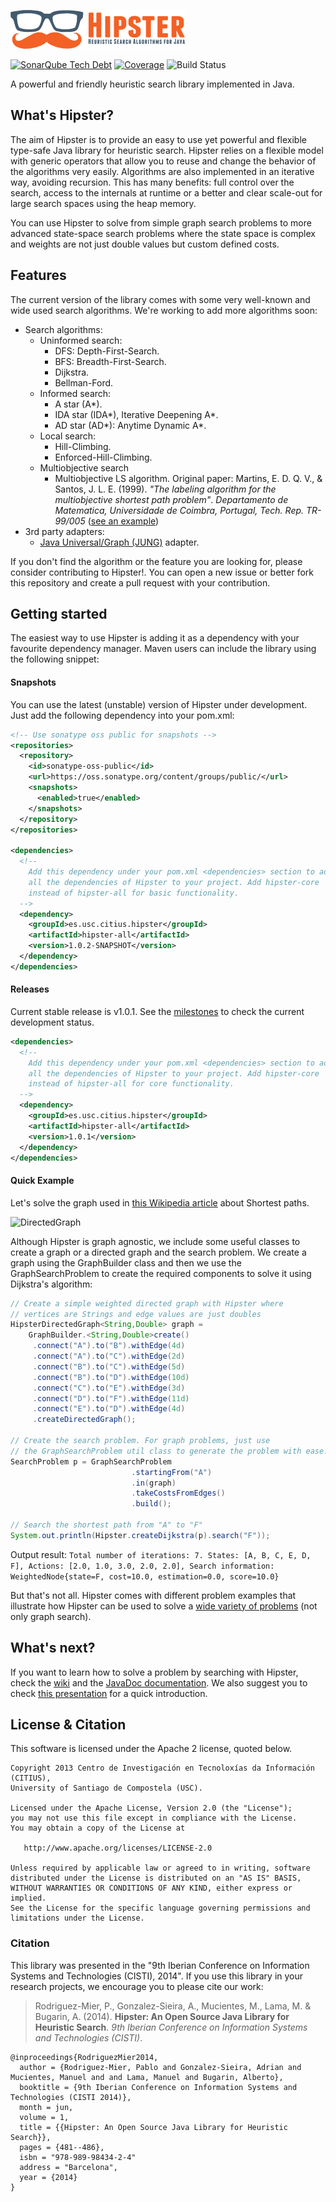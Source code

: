 ![Hipster](src/main/doclava/custom/assets/hipster-template/assets/images/header-logo.png?raw=true)

[![SonarQube Tech Debt](https://img.shields.io/sonar/http/nemo.sonarqube.org/es.usc.citius.hipster:hipster-pom/tech_debt.svg)](http://nemo.sonarqube.org/dashboard/index/es.usc.citius.hipster:hipster-pom) 
[![Coverage](https://img.shields.io/sonar/http/nemo.sonarqube.org/es.usc.citius.hipster:hipster-pom/coverage.svg)]()
![Build Status](https://api.travis-ci.org/citiususc/hipster.svg?branch=development)

A powerful and friendly heuristic search library implemented in Java.

## What's Hipster?

The aim of Hipster is to provide an easy to use yet powerful and flexible type-safe Java library for heuristic search. 
Hipster relies on a flexible model with generic operators that allow you to reuse and change the behavior of the algorithms very easily. Algorithms are also implemented in an iterative way, avoiding recursion. This has many benefits: full control over the search, access to the internals at runtime or a better and clear scale-out for large search spaces using the heap memory.

You can use Hipster to solve from simple graph search problems to more advanced state-space search problems where the state space is complex and weights are not just double values but custom defined costs.

## Features

The current version of the library comes with some very well-known and wide used search algorithms. We're working to add more algorithms soon:

* Search algorithms:
    * Uninformed search:
        * DFS: Depth-First-Search.
        * BFS: Breadth-First-Search.
        * Dijkstra.
        * Bellman-Ford.
    * Informed search:
        * A star (A*).
        * IDA star (IDA*), Iterative Deepening A*.
        * AD star (AD*): Anytime Dynamic A*.
    * Local search:
        * Hill-Climbing.
        * Enforced-Hill-Climbing.
    * Multiobjective search
        * Multiobjective LS algorithm. Original paper: Martins, E. D. Q. V., & Santos, J. L. E. (1999). *"The labeling algorithm for the multiobjective shortest path problem"*. <i>Departamento de Matematica, Universidade de Coimbra, Portugal, Tech. Rep. TR-99/005</i> ([see an example](https://github.com/citiususc/hipster/wiki/Multiobjective-Search-with-Hipster-and-TinkerPop-Blueprints))
* 3rd party adapters:
    * [Java Universal/Graph (JUNG)](http://jung.sourceforge.net/) adapter.

If you don't find the algorithm or the feature you are looking for, please consider contributing to Hipster!. You can open a new issue or better fork this repository and create a pull request with your contribution.

## Getting started

The easiest way to use Hipster is adding it as a dependency with your favourite dependency manager.
Maven users can include the library using the following snippet:

#### Snapshots

You can use the latest (unstable) version of Hipster under development. Just add the following dependency into your pom.xml:

```xml
<!-- Use sonatype oss public for snapshots -->
<repositories>
  <repository>
    <id>sonatype-oss-public</id>
    <url>https://oss.sonatype.org/content/groups/public/</url>
    <snapshots>
      <enabled>true</enabled>
    </snapshots>
  </repository>
</repositories>

<dependencies>
  <!-- 
    Add this dependency under your pom.xml <dependencies> section to add
    all the dependencies of Hipster to your project. Add hipster-core
    instead of hipster-all for basic functionality.
  -->
  <dependency>
    <groupId>es.usc.citius.hipster</groupId>
    <artifactId>hipster-all</artifactId>
    <version>1.0.2-SNAPSHOT</version>
  </dependency>
</dependencies>
```

#### Releases

Current stable release is v1.0.1. See the [milestones](https://github.com/citiususc/hipster/milestones) to check the current development status.

```xml
<dependencies>
  <!--
    Add this dependency under your pom.xml <dependencies> section to add
    all the dependencies of Hipster to your project. Add hipster-core
    instead of hipster-all for core functionality.
  -->
  <dependency>
    <groupId>es.usc.citius.hipster</groupId>
    <artifactId>hipster-all</artifactId>
    <version>1.0.1</version>
  </dependency>
</dependencies>
```

#### Quick Example

Let's solve the graph used in [this Wikipedia article](http://en.wikipedia.org/wiki/Shortest_path_problem)
about Shortest paths.

![DirectedGraph](http://upload.wikimedia.org/wikipedia/commons/thumb/3/3b/Shortest_path_with_direct_weights.svg/512px-Shortest_path_with_direct_weights.svg.png)

Although Hipster is graph agnostic, we include some useful classes to create a graph or a
directed graph and the search problem. We create a graph using the GraphBuilder class and then
we use the GraphSearchProblem to create the required components to solve it using Dijkstra's algorithm:

```java
// Create a simple weighted directed graph with Hipster where
// vertices are Strings and edge values are just doubles
HipsterDirectedGraph<String,Double> graph = 
    GraphBuilder.<String,Double>create()
     .connect("A").to("B").withEdge(4d)
     .connect("A").to("C").withEdge(2d)
     .connect("B").to("C").withEdge(5d)
     .connect("B").to("D").withEdge(10d)
     .connect("C").to("E").withEdge(3d)
     .connect("D").to("F").withEdge(11d)
     .connect("E").to("D").withEdge(4d)
     .createDirectedGraph();

// Create the search problem. For graph problems, just use
// the GraphSearchProblem util class to generate the problem with ease.
SearchProblem p = GraphSearchProblem
                           .startingFrom("A")
                           .in(graph)
                           .takeCostsFromEdges()
                           .build();
                           
// Search the shortest path from "A" to "F"
System.out.println(Hipster.createDijkstra(p).search("F"));
```

Output result: `Total number of iterations: 7. States: [A, B, C, E, D, F], Actions: [2.0, 1.0, 3.0, 2.0, 2.0], Search information: WeightedNode{state=F, cost=10.0, estimation=0.0, score=10.0}`

But that's not all. Hipster comes with different problem examples
that illustrate how Hipster can be used to solve a [wide variety of problems](https://github.com/citiususc/hipster/tree/0c0ec9cb5087fede9930a6efbd5126afd69896ac/hipster-examples/src/main/java/es/usc/citius/hipster/examples) (not only graph search).

## What's next?

If you want to learn how to solve a problem by searching with Hipster, check the [wiki](https://github.com/citiususc/hipster/wiki) and the [JavaDoc documentation](http://www.hipster4j.org/hipster-javadocs).
We also suggest you to check [this presentation](https://speakerdeck.com/pablormier/hipster-an-open-source-java-library-for-heuristic-search) for a quick introduction.

## License & Citation

This software is licensed under the Apache 2 license, quoted below.

    Copyright 2013 Centro de Investigación en Tecnoloxías da Información (CITIUS),
    University of Santiago de Compostela (USC).

    Licensed under the Apache License, Version 2.0 (the "License");
    you may not use this file except in compliance with the License.
    You may obtain a copy of the License at

       http://www.apache.org/licenses/LICENSE-2.0

    Unless required by applicable law or agreed to in writing, software
    distributed under the License is distributed on an "AS IS" BASIS,
    WITHOUT WARRANTIES OR CONDITIONS OF ANY KIND, either express or implied.
    See the License for the specific language governing permissions and
    limitations under the License.
    
    

### Citation

This library was presented in the "9th Iberian Conference on Information Systems and Technologies (CISTI), 2014". If you use this library in your research projects, we encourage you to please cite our work: 

> Rodriguez-Mier, P., Gonzalez-Sieira, A., Mucientes, M., Lama, M. & Bugarin, A. (2014). **Hipster: An Open Source Java Library for Heuristic Search**. _9th Iberian Conference on Information Systems and Technologies (CISTI)_.

```
@inproceedings{RodriguezMier2014,
  author = {Rodriguez-Mier, Pablo and Gonzalez-Sieira, Adrian and Mucientes, Manuel and and Lama, Manuel and Bugarin, Alberto},
  booktitle = {9th Iberian Conference on Information Systems and Technologies (CISTI 2014)},
  month = jun,
  volume = 1,
  title = {{Hipster: An Open Source Java Library for Heuristic Search}},
  pages = {481--486},
  isbn = "978-989-98434-2-4"
  address = "Barcelona",
  year = {2014}
}
```
